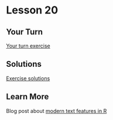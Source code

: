 # Lesson 20

## Your Turn

[Your turn exercise](https://gist.github.com/will-r-chase/ade5bff717a0ad6bd2dcf4dd9df0b871)

## Solutions

[Exercise solutions](https://gist.github.com/will-r-chase/45b90d1ec3d9640e4afb1228fcc7a1d8)

## Learn More

Blog post about [modern text features in R](https://www.tidyverse.org/blog/2021/02/modern-text-features/#wheres-the-catch)
